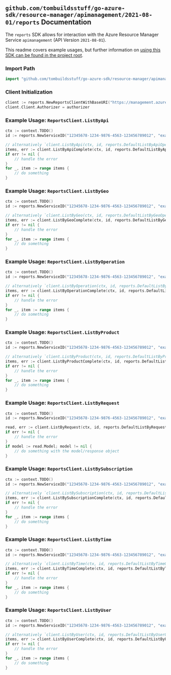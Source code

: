 
## `github.com/tombuildsstuff/go-azure-sdk/resource-manager/apimanagement/2021-08-01/reports` Documentation

The `reports` SDK allows for interaction with the Azure Resource Manager Service `apimanagement` (API Version `2021-08-01`).

This readme covers example usages, but further information on [using this SDK can be found in the project root](https://github.com/tombuildsstuff/go-azure-sdk/tree/main/docs).

### Import Path

```go
import "github.com/tombuildsstuff/go-azure-sdk/resource-manager/apimanagement/2021-08-01/reports"
```


### Client Initialization

```go
client := reports.NewReportsClientWithBaseURI("https://management.azure.com")
client.Client.Authorizer = authorizer
```


### Example Usage: `ReportsClient.ListByApi`

```go
ctx := context.TODO()
id := reports.NewServiceID("12345678-1234-9876-4563-123456789012", "example-resource-group", "serviceValue")

// alternatively `client.ListByApi(ctx, id, reports.DefaultListByApiOperationOptions())` can be used to do batched pagination
items, err := client.ListByApiComplete(ctx, id, reports.DefaultListByApiOperationOptions())
if err != nil {
	// handle the error
}
for _, item := range items {
	// do something
}
```


### Example Usage: `ReportsClient.ListByGeo`

```go
ctx := context.TODO()
id := reports.NewServiceID("12345678-1234-9876-4563-123456789012", "example-resource-group", "serviceValue")

// alternatively `client.ListByGeo(ctx, id, reports.DefaultListByGeoOperationOptions())` can be used to do batched pagination
items, err := client.ListByGeoComplete(ctx, id, reports.DefaultListByGeoOperationOptions())
if err != nil {
	// handle the error
}
for _, item := range items {
	// do something
}
```


### Example Usage: `ReportsClient.ListByOperation`

```go
ctx := context.TODO()
id := reports.NewServiceID("12345678-1234-9876-4563-123456789012", "example-resource-group", "serviceValue")

// alternatively `client.ListByOperation(ctx, id, reports.DefaultListByOperationOperationOptions())` can be used to do batched pagination
items, err := client.ListByOperationComplete(ctx, id, reports.DefaultListByOperationOperationOptions())
if err != nil {
	// handle the error
}
for _, item := range items {
	// do something
}
```


### Example Usage: `ReportsClient.ListByProduct`

```go
ctx := context.TODO()
id := reports.NewServiceID("12345678-1234-9876-4563-123456789012", "example-resource-group", "serviceValue")

// alternatively `client.ListByProduct(ctx, id, reports.DefaultListByProductOperationOptions())` can be used to do batched pagination
items, err := client.ListByProductComplete(ctx, id, reports.DefaultListByProductOperationOptions())
if err != nil {
	// handle the error
}
for _, item := range items {
	// do something
}
```


### Example Usage: `ReportsClient.ListByRequest`

```go
ctx := context.TODO()
id := reports.NewServiceID("12345678-1234-9876-4563-123456789012", "example-resource-group", "serviceValue")

read, err := client.ListByRequest(ctx, id, reports.DefaultListByRequestOperationOptions())
if err != nil {
	// handle the error
}
if model := read.Model; model != nil {
	// do something with the model/response object
}
```


### Example Usage: `ReportsClient.ListBySubscription`

```go
ctx := context.TODO()
id := reports.NewServiceID("12345678-1234-9876-4563-123456789012", "example-resource-group", "serviceValue")

// alternatively `client.ListBySubscription(ctx, id, reports.DefaultListBySubscriptionOperationOptions())` can be used to do batched pagination
items, err := client.ListBySubscriptionComplete(ctx, id, reports.DefaultListBySubscriptionOperationOptions())
if err != nil {
	// handle the error
}
for _, item := range items {
	// do something
}
```


### Example Usage: `ReportsClient.ListByTime`

```go
ctx := context.TODO()
id := reports.NewServiceID("12345678-1234-9876-4563-123456789012", "example-resource-group", "serviceValue")

// alternatively `client.ListByTime(ctx, id, reports.DefaultListByTimeOperationOptions())` can be used to do batched pagination
items, err := client.ListByTimeComplete(ctx, id, reports.DefaultListByTimeOperationOptions())
if err != nil {
	// handle the error
}
for _, item := range items {
	// do something
}
```


### Example Usage: `ReportsClient.ListByUser`

```go
ctx := context.TODO()
id := reports.NewServiceID("12345678-1234-9876-4563-123456789012", "example-resource-group", "serviceValue")

// alternatively `client.ListByUser(ctx, id, reports.DefaultListByUserOperationOptions())` can be used to do batched pagination
items, err := client.ListByUserComplete(ctx, id, reports.DefaultListByUserOperationOptions())
if err != nil {
	// handle the error
}
for _, item := range items {
	// do something
}
```
